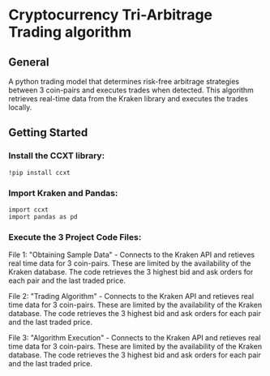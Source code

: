 # Cryptocurrency Tri-Arbitrage Trading algorithm
## General
A python trading model that determines risk-free arbitrage strategies between 3 coin-pairs and executes trades when detected.
This algorithm retrieves real-time data from the Kraken library and executes the trades locally.

## Getting Started
### Install the CCXT library:
```
!pip install ccxt
```
### Import Kraken and Pandas:
```
import ccxt
import pandas as pd
```
### Execute the 3 Project Code Files:

File 1: "Obtaining Sample Data" - Connects to the Kraken API and retieves real time data for 3 coin-pairs. These are limited by the availability of the Kraken database. The code retrieves the 3 highest bid and ask orders for each pair and the last traded price.

File 2: "Trading Algorithm" - Connects to the Kraken API and retieves real time data for 3 coin-pairs. These are limited by the availability of the Kraken database. The code retrieves the 3 highest bid and ask orders for each pair and the last traded price.

File 3: "Algorithm Execution" - Connects to the Kraken API and retieves real time data for 3 coin-pairs. These are limited by the availability of the Kraken database. The code retrieves the 3 highest bid and ask orders for each pair and the last traded price.
